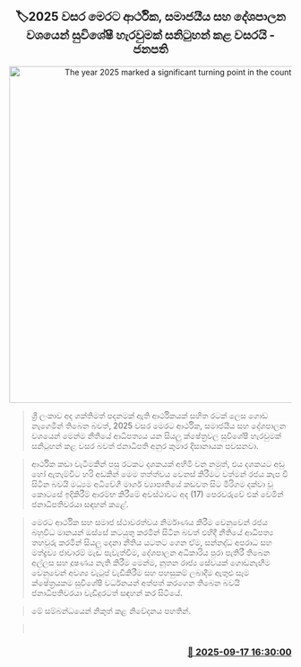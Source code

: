 <p align='center'><b><h2 align='center' title='The year 2025 marked a significant turning point in the country's economic, social and political development - President'>🏷2025 වසර මෙරට ආර්ථික, සමාජයීය සහ දේශපාලන වශයෙන් සුවිශේෂී හැරවුමක් සනිටුහන් කළ වසරයි - ජනපති</h2></b></p>
<p align='center'><img src='https://helakuru.sgp1.cdn.digitaloceanspaces.com/esana/images/lib/anura-koif.jpg' width='600' alt='The year 2025 marked a significant turning point in the country's economic, social and political development - President'></p>

> ශ්‍රී ලංකාව අද ශක්තිමත් පදනමක් ඇති ආර්ථිකයක් සහිත රටක් ලෙස ගොඩ නැගෙමින් තිබෙන බවත්, 2025 වසර මෙරට ආර්ථික, සමාජයීය සහ දේශපාලන වශයෙන් මෙන්ම නීතියේ ආධිපත්‍යය යන සියලු ක්ෂේත්‍රවල සුවිශේෂී හැරවුමක් සනිටුහන් කළ වසර බවත් ජනාධිපති අනුර කුමාර දිසානායක පවසනවා.

> ආර්ථික කඩා වැටීමකින් පසු රටකට දශකයක් අහිමි වන නමුත්, එය දශකයට අඩු හෝ ඇතැම්විට හරි අඩකින් මෙම තත්ත්වය වෙනස් කිරීමට වත්මන් රජය කැප වී සිටින බවයි මධ්‍යම අධිවේගී මාර්ග ව්‍යාපෘතියේ කඩවත සිට මීරිගම දක්වා වූ කොටසේ ඉදිකිරීම් ආරම්භ කිරීමේ අවස්ථාවට අද (17) පෙරවරුවේ එක් වෙමින් ජනාධිපතිවරයා සඳහන් කළේ.

> මෙරට ආර්ථික සහ සමාජ ස්ථාවරත්වය නිර්මාණය කිරීම වෙනුවෙන් රජය බහුවිධ මානයන් ඔස්සේ කටයුතු කරමින් සිටින බවත් එහිදී නීතියේ ආධිපත්‍ය තහවුරු කරමින් සියලු දෙනා නීතිය යටතට ගෙන ඒම, සන්නද්ධ අපරාධ සහ මත්ද්‍රව්‍ය ජාවාරම් මැඬ පැවැත්වීම, දේශපාලන අධිකාරිය පුරා පැතිරී තිබෙන අල්ලස සහ දූෂණය නැති කිරීම මෙන්ම, නූතන රාජ්‍ය සේවයක් ගොඩනැඟීම වෙනුවෙන් අවශ්‍ය වැටුප් වැඩිකිරීම සහ පහසුකම් ලබාදීම ඇතුළු සෑම ක්ෂේත්‍රයකම සුවිශේෂී වර්ධනයන් අත්පත් කරගෙන තිබෙන බවයි ජනාධිපතිවරයා වැඩිදුරටත් සඳහන් කර සිටියේ.

> මේ සම්බන්ධයෙන් නිකුත් කළ නිවේදනය පහතින්.

>  



<h3 align='right'><a href='https://www.helakuru.lk/esana/p/113724/'>📅 2025-09-17 16:30:00</a></h3>

